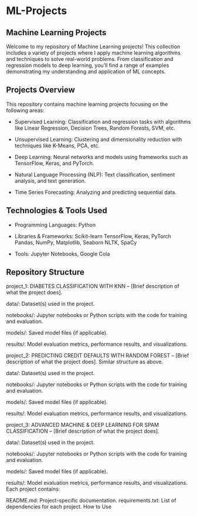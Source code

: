 # ML-Projects
## Machine Learning Projects
Welcome to my repository of Machine Learning projects! This collection includes a variety of projects where I apply machine learning algorithms and techniques to solve real-world problems. From classification and regression models to deep learning, you’ll find a range of examples demonstrating my understanding and application of ML concepts.

## Projects Overview
This repository contains machine learning projects focusing on the following areas:

 - Supervised Learning: Classification and regression tasks with algorithms like Linear Regression, Decision Trees, Random Forests, SVM, etc.
   
 - Unsupervised Learning: Clustering and dimensionality reduction with techniques like K-Means, PCA, etc.
   
 - Deep Learning: Neural networks and models using frameworks such as TensorFlow, Keras, and PyTorch.
   
 - Natural Language Processing (NLP): Text classification, sentiment analysis, and text generation.
   
 - Time Series Forecasting: Analyzing and predicting sequential data.

   
   
## Technologies & Tools Used
 - Programming Languages: Python
   
 - Libraries & Frameworks:
   Scikit-learn
   TensorFlow, Keras, PyTorch
   Pandas, NumPy, Matplotlib, Seaborn
   NLTK, SpaCy
   
 - Tools: Jupyter Notebooks, Google Cola
   

## Repository Structure

project_1: DIABETES CLASSIFICATION WITH KNN – [Brief description of what the project does].

data/: Dataset(s) used in the project.

notebooks/: Jupyter notebooks or Python scripts with the code for training and evaluation.

models/: Saved model files (if applicable).

results/: Model evaluation metrics, performance results, and visualizations.


project_2: PREDICTING CREDIT DEFAULTS WITH RANDOM FOREST  – [Brief description of what the project does].
Similar structure as above.

data/: Dataset(s) used in the project.

notebooks/: Jupyter notebooks or Python scripts with the code for training and evaluation.

models/: Saved model files (if applicable).

results/: Model evaluation metrics, performance results, and visualizations.


project_3:  ADVANCED MACHINE & DEEP LEARNING FOR SPAM CLASSIFICATION – [Brief description of what the project does].

data/: Dataset(s) used in the project.

notebooks/: Jupyter notebooks or Python scripts with the code for training and evaluation.

models/: Saved model files (if applicable).

results/: Model evaluation metrics, performance results, and visualizations.
Each project contains:

README.md: Project-specific documentation.
requirements.txt: List of dependencies for each project.
How to Use
